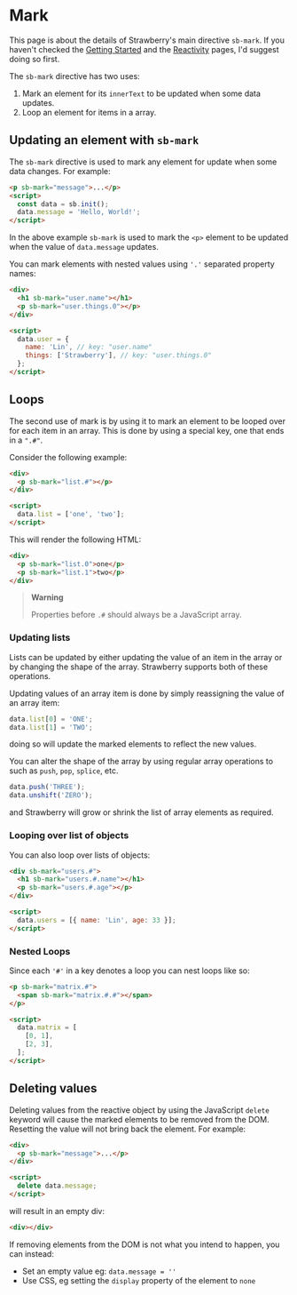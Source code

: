 # Mark

This page is about the details of Strawberry's main directive `sb-mark`. If you
haven't checked the [Getting Started](../getting_started.md) and the
[Reactivity](./README.md) pages, I'd suggest doing so first.

The `sb-mark` directive has two uses:

1. Mark an element for its `innerText` to be updated when some data updates.
2. Loop an element for items in a array.

## Updating an element with `sb-mark`

The `sb-mark` directive is used to mark any element for update when some data
changes. For example:

```html
<p sb-mark="message">...</p>
<script>
  const data = sb.init();
  data.message = 'Hello, World!';
</script>
```

In the above example `sb-mark` is used to mark the `<p>` element to be updated
when the value of `data.message` updates.

You can mark elements with nested values using `'.'` separated property names:

```html
<div>
  <h1 sb-mark="user.name"></h1>
  <p sb-mark="user.things.0"></p>
</div>

<script>
  data.user = {
    name: 'Lin', // key: "user.name"
    things: ['Strawberry'], // key: "user.things.0"
  };
</script>
```

## Loops

The second use of mark is by using it to mark an element to be looped over for
each item in an array. This is done by using a special key, one that ends in a
`".#"`.

Consider the following example:

```html
<div>
  <p sb-mark="list.#"></p>
</div>

<script>
  data.list = ['one', 'two'];
</script>
```

This will render the following HTML:

```html
<div>
  <p sb-mark="list.0">one</p>
  <p sb-mark="list.1">two</p>
</div>
```

> **Warning**
>
> Properties before `.#` should always be a JavaScript array.

### Updating lists

Lists can be updated by either updating the value of an item in the array or by
changing the shape of the array. Strawberry supports both of these operations.

Updating values of an array item is done by simply reassigning the value of an
array item:

```javascript
data.list[0] = 'ONE';
data.list[1] = 'TWO';
```

doing so will update the marked elements to reflect the new values.

You can alter the shape of the array by using regular array operations to such
as `push`, `pop`, `splice`, etc.

```javascript
data.push('THREE');
data.unshift('ZERO');
```

and Strawberry will grow or shrink the list of array elements as required.

### Looping over list of objects

You can also loop over lists of objects:

```html
<div sb-mark="users.#">
  <h1 sb-mark="users.#.name"></h1>
  <p sb-mark="users.#.age"></p>
</div>

<script>
  data.users = [{ name: 'Lin', age: 33 }];
</script>
```

### Nested Loops

Since each `'#'` in a key denotes a loop you can nest loops like so:

```html
<p sb-mark="matrix.#">
  <span sb-mark="matrix.#.#"></span>
</p>

<script>
  data.matrix = [
    [0, 1],
    [2, 3],
  ];
</script>
```

## Deleting values

Deleting values from the reactive object by using the JavaScript `delete`
keyword will cause the marked elements to be removed from the DOM. Resetting the
value will not bring back the element. For example:

```html
<div>
  <p sb-mark="message">...</p>
</div>

<script>
  delete data.message;
</script>
```

will result in an empty div:

```html
<div></div>
```

If removing elements from the DOM is not what you intend to happen, you can instead:

- Set an empty value eg: `data.message = ''`
- Use CSS, eg setting the `display` property of the element to `none`
